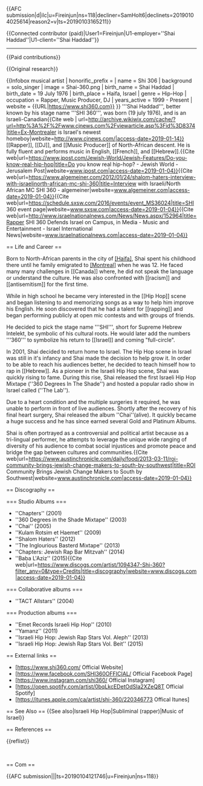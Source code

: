 {{AFC submission|d|ilc|u=Fireinjun|ns=118|decliner=SamHolt6|declinets=20190104025614|reason2=v|ts=20190103165211}} <!-- Do not remove this line! -->

{{Connected contributor (paid)|User1=Fireinjun|U1-employer=''Shai Haddad''|U1-client=''Shai Haddad''}}

---

{{Paid contributions}}

{{Original research}}

{{Infobox musical artist
| honorific_prefix =
| name = Shi 306
| background = solo_singer
| image = Shai-360.png
| birth_name = Shai Haddad
| birth_date = 19 July 1976
| birth_place = Haifa, Israel
| genre = Hip-Hop
| occupation = Rapper, Music Producer, DJ
| years_active = 1999 - Present
| website = {{URL|https://www.shi360.com}}
}}
'''Shai Haddad''', better known by his stage name '''SHI 360''', was born (19 july 1976), and is an Israeli-Canadian<ref name="CJN">{{Cite web | url=http://archive.wikiwix.com/cache/?url=http%3A%2F%2Fwww.cjnews.com%2Fviewarticle.asp%3Fid%3D8374|title=Ex-Montrealer is Israel's newest homeboy|website=http://www.cjnews.com/|access-date=2019-01-14}}</ref>[[Rapper]], [[DJ]], and [[Music Producer]] of North-African descent. He is fully fluent and performs music in English, [[French]], and [[Hebrew]].<ref name=jpost>{{Cite web|url=https://www.jpost.com/Jewish-World/Jewish-Features/Do-you-know-real-hip-hop|title=Do you know real hip-hop? - Jewish World - Jerusalem Post|website=www.jpost.com|access-date=2019-01-04}}</ref><ref name=algemeiner>{{Cite web|url=https://www.algemeiner.com/2012/01/24/shalom-haters-interview-with-israelinorth-african-mc-shi-360|title=Interview with Israeli/North African MC SHI 360 - algemeiner|website=www.algemeiner.com|access-date=2019-01-04}}</ref><ref name=sxsw>{{Cite web|url=https://schedule.sxsw.com/2016/events/event_MS36024|title=SHI 360 event page|website=www.sxsw.com|access-date=2019-01-04}}</ref><ref name=israelnationalnews>{{Cite web|url=http://www.israelnationalnews.com/News/News.aspx/152964|title=Rapper SHI 360 Defends Israel on Campus, in Media - Music and Entertainment - Israel International News|website=www.israelnationalnews.com|access-date=2019-01-04}}</ref>

== Life and Career ==

Born to North-African parents in the city of [[Haifa]]([[Israel]]),<ref name=jpost /><ref name=sxsw /> Shai spent his childhood there until he family emigrated to [[Montreal]]([[Canada]]) when he was 12. He faced many many challenges in [[Canada]] where, he did not speak the language or understand the culture. He was also confronted with [[racism]] and [[antisemitism]] for the first time.

While in high school he became very interested in the [[Hip Hop]] scene and began listening to and memorizing songs as a way to help him improve his English.<ref name=algemeiner /><ref name=sxsw /> He soon discovered that he had a talent for [[rapping]] and began performing publicly at open mic contests and with groups of friends.

He decided to pick the stage name '''SHI''', short for Supreme Hebrew Intelekt<ref name=sxsw />, be symbolic of his cultural roots. He would later add the numbers '''360''' to symbolize his return to [[Israel]] and coming "full-circle".<ref name=sxsw /><ref name=jpost />

In 2001, Shai decided to return home to Israel.<ref name=sxsw /><ref name=jpost /> The Hip Hop scene in Israel was still in it's infancy and Shai made the decision to help grow it. In order to be able to reach his audiences better, he decided to teach himself how to rap in [[Hebrew]].<ref name=sxsw /> As a pioneer in the Israeli Hip Hop scene, Shai was quickly rising to fame. During this rise, Shai released the first Israeli Hip Hop Mixtape (''360 Degrees In The Shade'') and hosted a popular radio show in Israel called (''The Lab'').<ref name=sxsw />

Due to a heart condition and the multiple surgeries it required, he was unable to perform in front of live audiences.<ref name=sxsw /><ref name=jpost /> Shortly after the recovery of his final heart surgery, Shai released the album ''Chai''(alive). It quickly became a huge success and he has since earned several Gold and Platinum Albums.

Shai is often portrayed as a controversial and political artist because as a tri-lingual performer, he attempts to leverage the unique wide ranging of diversity of his audience to combat social injustices and promote peace and bridge the gap between cultures and communities.<ref>{{Cite web|url=https://www.austinchronicle.com/daily/food/2013-03-11/roi-community-brings-jewish-change-makers-to-south-by-southwest|title=ROI Community Brings Jewish Change Makers to South by Southwest|website=www.austinchronicle.com|access-date=2019-01-04}}</ref><ref name =israelnationalnews />

== Discography ==

=== Studio Albums ===

- ''Chapters'' (2001)
- ''360 Degrees in the Shade Mixtape'' (2003)
- ''Chai'' (2005)
- ''Kulam Rotsim et Haemet'' (2009)
- ''Shalom Haters'' (2012)
- ''The Inglourious Basterd Mixtape'' (2013)
- ''Chapters: Jewish Rap Bar Mitzvah'' (2014)
- ''Baba L'Aziz'' (2015)<ref>{{Cite web|url=https://www.discogs.com/artist/1094347-Shi-360?filter_anv=0&type=Credits|title=discography|website=www.discogs.com|access-date=2019-01-04}}</ref>

=== Collaborative albums ===

- ''TACT Allstars'' (2004)

=== Production albums ===

- ''Emet Records Israeli Hip Hop'' (2010)
- ''Yamanz'' (2011)
- ''Israeli Hip Hop: Jewish Rap Stars Vol. Aleph'' (2013)
- ''Israeli Hip Hop: Jewish Rap Stars Vol. Beit'' (2015)

== External links ==

- [https://www.shi360.com/ Official Website]
- [https://www.facebook.com/SHI360OFFICIAL/ Official Facebook Page]
- [https://www.instagram.com/shi360/ Official Instagram]
- [https://open.spotify.com/artist/0bqLkcEDetOdSIa2XZeQ8T Official Spotify]
- [https://itunes.apple.com/ca/artist/shi-360/220346773 Offical Itunes]

== See Also ==
{{See also|Israeli Hip Hop|Subliminal (rapper)|Music of Israel}}

== References ==

<!-- Inline citations added to your article will automatically display here. See https://en.wikipedia.org/wiki/WP:REFB for instructions on how to add citations. -->

{{reflist}}

<br />

== Com ==

{{AFC submission|||ts=20190104121746|u=Fireinjun|ns=118}}
